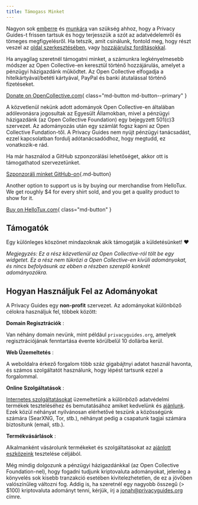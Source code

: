 ```yaml
---
title: Támogass Minket
---
```


<!-- markdownlint-disable MD036 -->
Nagyon sok [emberre](https://github.com/privacyguides/privacyguides.org/graphs/contributors) és [munkára](https://github.com/privacyguides/privacyguides.org/pulse/monthly) van szükség ahhoz, hogy a Privacy Guides-t frissen tartsuk és hogy terjesszük a szót az adatvédelemről és tömeges megfigyelésről. Ha tetszik, amit csinálunk, fontold meg, hogy részt veszel az [oldal szerkesztésében](https://github.com/privacyguides/privacyguides.org), vagy [hozzájárulsz fordításokkal](https://crowdin.com/project/privacyguides).

Ha anyagilag szeretnél támogatni minket, a számunkra legkényelmesebb módszer az Open Collective-en keresztül történő hozzájárulás, amelyet a pénzügyi házigazdánk működtet. Az Open Collective elfogadja a hitelkártyával/betéti kártyával, PayPal és banki átutalással történő fizetéseket.

[Donate on OpenCollective.com](https://opencollective.com/privacyguides/donate){ class="md-button md-button--primary" }

A közvetlenül nekünk adott adományok Open Collective-en általában adólevonásra jogosultak az Egyesült Államokban, mivel a pénzügyi házigazdánk (az Open Collective Foundation) egy bejegyzett 501(c)3 szervezet. Az adományozás után egy számlát fogsz kapni az Open Collective Fundation-től. A Privacy Guides nem nyújt pénzügyi tanácsadást, ezzel kapcsolatban fordulj adótanácsadódhoz, hogy megtudd, ez vonatkozik-e rád.

Ha már használod a GitHub szponzorálási lehetőséget, akkor ott is támogathatod szervezetünket.

[Szponzorálj minket GitHub-on](https://github.com/sponsors/privacyguides ""){.md-button}

Another option to support us is by buying our merchandise from HelloTux. We get roughly $4 for every shirt sold, and you get a quality product to show for it.

[Buy on HelloTux.com](https://hellotux.com/privacyguides){ class="md-button" }

## Támogatók

Egy különleges köszönet mindazoknak akik támogatják a küldetésünket! :heart:

*Megjegyzés: Ez a rész közvetlenül az Open Collective-ról tölt be egy widgetet. Ez a rész nem tükrözi a Open Collective-en kívüli adományokat, és nincs befolyásunk az ebben a részben szereplő konkrét adományozókra.*

<script src="https://opencollective.com/privacyguides/banner.js"></script>

## Hogyan Használjuk Fel az Adományokat

A Privacy Guides egy **non-profit** szervezet. Az adományokat különböző célokra használjuk fel, többek között:

**Domain Regisztrációk**
:

Van néhány domain nevünk, mint például `privacyguides.org`, amelyek regisztrációjának fenntartása évente körülbelül 10 dollárba kerül.

**Web Üzemeltetés**
:

A weboldalra érkező forgalom több száz gigabájtnyi adatot használ havonta, és számos szolgáltatót használunk, hogy lépést tartsunk ezzel a forgalommal.

**Online Szolgáltatások**
:

[Internetes szolgáltatásokat](https://privacyguides.net) üzemeltetünk a különböző adatvédelmi termékek teszteléséhez és bemutatásához amiket kedvelünk és [ajánlunk](../tools.md). Ezek közül néhányat nyilvánosan elérhetővé teszünk a közösségünk számára (SearXNG, Tor, stb.), néhányat pedig a csapatunk tagjai számára biztosítunk (email, stb.).

**Termékvásárlások**
:

Alkalmanként vásárolunk termékeket és szolgáltatásokat az [ajánlott eszközeink](../tools.md) tesztelése céljából.

Még mindig dolgozunk a pénzügyi házigazdánkkal (az Open Collective Foundation-nel), hogy fogadni tudjunk kriptovaluta adományokat, jelenleg a könyvelés sok kisebb tranzakció esetében kivitelezhetetlen, de ez a jövőben valószínűleg változni fog. Addig is, ha szeretnél egy nagyobb összegű (> $100) kriptovaluta adományt tenni, kérjük, írj a [jonah@privacyguides.org](mailto:jonah@privacyguides.org) címre.
